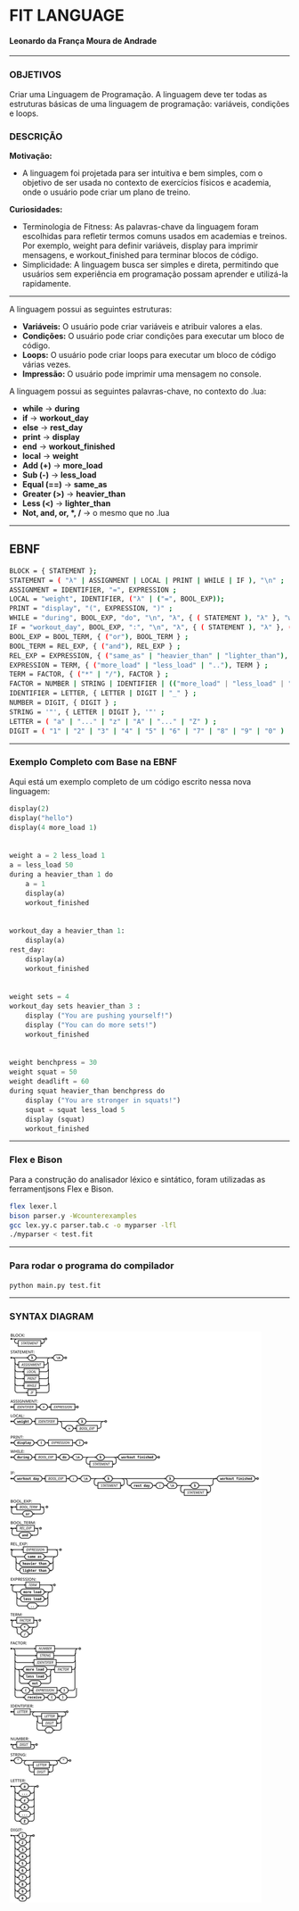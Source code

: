 # FIT LANGUAGE
#### Leonardo da França Moura de Andrade

---
### OBJETIVOS
Criar uma Linguagem de Programação.
A linguagem deve ter todas as estruturas básicas de uma linguagem de programação: variáveis, condições e loops.

### DESCRIÇÃO

**Motivação:** 
- A linguagem foi projetada para ser intuitiva e bem simples, com o objetivo de ser usada no contexto de exercícios físicos e academia, onde o usuário pode criar um plano de treino.

**Curiosidades:**
- Terminologia de Fitness: As palavras-chave da linguagem foram escolhidas para refletir termos comuns usados em academias e treinos. Por exemplo, weight para definir variáveis, display para imprimir mensagens, e workout_finished para terminar blocos de código.
- Simplicidade: A linguagem busca ser simples e direta, permitindo que usuários sem experiência em programação possam aprender e utilizá-la rapidamente.

---

A linguagem possui as seguintes estruturas:

- **Variáveis:** O usuário pode criar variáveis e atribuir valores a elas.
- **Condições:** O usuário pode criar condições para executar um bloco de código.
- **Loops:** O usuário pode criar loops para executar um bloco de código várias vezes.
- **Impressão:** O usuário pode imprimir uma mensagem no console.



A linguagem possui as seguintes palavras-chave, no contexto do .lua:
- **while** -> **during**
- **if** -> **workout_day**
- **else** -> **rest_day**
- **print** -> **display**
- **end** -> **workout_finished**
- **local** -> **weight**
- **Add (+)** -> **more_load**
- **Sub (-)** -> **less_load**
- **Equal (==)** -> **same_as**
- **Greater (>)** -> **heavier_than**
- **Less (<)** -> **lighter_than**
- **Not, and, or, \*, /** -> o mesmo que no .lua


---

## EBNF
```bash
BLOCK = { STATEMENT };
STATEMENT = ( "λ" | ASSIGNMENT | LOCAL | PRINT | WHILE | IF ), "\n" ;
ASSIGNMENT = IDENTIFIER, "=", EXPRESSION ;
LOCAL = "weight", IDENTIFIER, ("λ" | ("=", BOOL_EXP));
PRINT = "display", "(", EXPRESSION, ")" ;
WHILE = "during", BOOL_EXP, "do", "\n", "λ", { ( STATEMENT ), "λ" }, "workout_finished";
IF = "workout_day", BOOL_EXP, ":", "\n", "λ", { ( STATEMENT ), "λ" }, ( "λ" | ( "rest_day", ":", "\n", "λ", { ( STATEMENT ), "λ" })), "workout_finished" ;
BOOL_EXP = BOOL_TERM, { ("or"), BOOL_TERM } ;
BOOL_TERM = REL_EXP, { ("and"), REL_EXP } ;
REL_EXP = EXPRESSION, { ("same_as" | "heavier_than" | "lighter_than"), EXPRESSION } ;
EXPRESSION = TERM, { ("more_load" | "less_load" | ".."), TERM } ;
TERM = FACTOR, { ("*" | "/"), FACTOR } ;
FACTOR = NUMBER | STRING | IDENTIFIER | (("more_load" | "less_load" | "not"), FACTOR ) | "(", EXPRESSION, ")" | "receive", "(", ")" ;
IDENTIFIER = LETTER, { LETTER | DIGIT | "_" } ;
NUMBER = DIGIT, { DIGIT } ;
STRING = '"', { LETTER | DIGIT }, '"' ;
LETTER = ( "a" | "..." | "z" | "A" | "..." | "Z" ) ;
DIGIT = ( "1" | "2" | "3" | "4" | "5" | "6" | "7" | "8" | "9" | "0" ) ;

```
---


### Exemplo Completo com Base na EBNF

Aqui está um exemplo completo de um código escrito nessa nova linguagem:

```python
display(2)
display("hello")
display(4 more_load 1)


weight a = 2 less_load 1
a = less_load 50
during a heavier_than 1 do 
    a = 1
    display(a)
    workout_finished


workout_day a heavier_than 1:
    display(a)
rest_day:
    display(a)
    workout_finished


weight sets = 4
workout_day sets heavier_than 3 :
    display ("You are pushing yourself!")
    display ("You can do more sets!")
    workout_finished


weight benchpress = 30
weight squat = 50
weight deadlift = 60
during squat heavier_than benchpress do
    display ("You are stronger in squats!")
    squat = squat less_load 5
    display (squat)
    workout_finished

```

---
### Flex e Bison
Para a construção do analisador léxico e sintático, foram utilizadas as ferramentjsons Flex e Bison.
```bash
flex lexer.l
bison parser.y -Wcounterexamples
gcc lex.yy.c parser.tab.c -o myparser -lfl
./myparser < test.fit
```
---
### Para rodar o programa do compilador
```bash
python main.py test.fit
```

---



### SYNTAX DIAGRAM
![Diagrama Sintático](canvas.png)

